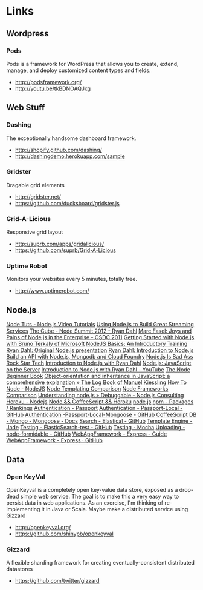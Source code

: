 Links
=====

Wordpress
---------

### Pods

Pods is a framework for WordPress that allows you to create, extend, manage, and deploy customized content types and fields.

- http://podsframework.org/
- http://youtu.be/tkBDNOAQJxg

Web Stuff
---------
### Dashing

The exceptionally handsome dashboard framework.

- http://shopify.github.com/dashing/
- http://dashingdemo.herokuapp.com/sample

### Gridster

Dragable grid elements

- http://gridster.net/
- https://github.com/ducksboard/gridster.js

### Grid-A-Licious

Responsive grid layout

- http://suprb.com/apps/gridalicious/
- https://github.com/suprb/Grid-A-Licious

### Uptime Robot
Monitors your websites every 5 minutes, totally free.

- http://www.uptimerobot.com/

Node.js
-------
[Node Tuts - Node.js Video Tutorials](http://nodetuts.com/)
[Using Node.js to Build Great Streaming Services](http://www.youtube.com/watch?v=dcsVyRVvpAw&list=WL490F40A325E85FD1)
[The Cube - Node Summit 2012 - Ryan Dahl](http://www.youtube.com/watch?v=Fc26auhSLqM&list=WL490F40A325E85FD1)
[Marc Fasel: Joys and Pains of Node.js in the Enterprise - OSDC 2011](http://www.youtube.com/watch?v=Zp1k09WFmEI&list=WL490F40A325E85FD1)
[Getting Started with Node.js with Bruno Terkaly of Microsoft](http://www.youtube.com/watch?v=hKQr2DGJjUQ&list=WL490F40A325E85FD1)
[NodeJS Basics: An Introductory Training](http://www.youtube.com/watch?v=G0924T2uoiY&list=WL490F40A325E85FD1)
[Ryan Dahl: Original Node.js presentation](http://www.youtube.com/watch?v=ztspvPYybIY&list=WL490F40A325E85FD1)
[Ryan Dahl: Introduction to Node.js](http://www.youtube.com/watch?v=M-sc73Y-zQA&list=WL490F40A325E85FD1)
[Build an API with Node.js, Mongodb and Cloud Foundry](http://www.youtube.com/watch?v=3AKaGShTHpo&list=WL490F40A325E85FD1)
[Node.js Is Bad Ass Rock Star Tech](http://www.youtube.com/watch?v=bzkRVzciAZg&list=WL490F40A325E85FD1)
[Introduction to Node.js with Ryan Dahl](http://www.youtube.com/watch?v=jo_B4LTHi3I&list=WL490F40A325E85FD1)
[Node.js: JavaScript on the Server](http://www.youtube.com/watch?v=F6k8lTrAE2g&list=WL490F40A325E85FD1)
[Introduction to Node.js with Ryan Dahl - YouTube](http://www.youtube.com/watch?v=jo_B4LTHi3I)
[The Node Beginner Book](http://www.nodebeginner.org/)
[Object-orientation and inheritance in JavaScript: a comprehensive explanation » The Log Book of Manuel Kiessling](http://manuel.kiessling.net/2012/03/23/object-orientation-and-inheritance-in-javascript-a-comprehensive-explanation/)
[How To Node - NodeJS](http://howtonode.org/)
[Node Templating Comparison](http://paularmstrong.github.com/node-templates/)
[Node Frameworks Comparison](https://github.com/joyent/node/wiki/modules#wiki-web-frameworks-full)
[Understanding node.js » Debuggable - Node.js Consulting](http://debuggable.com/posts/understanding-node-js:4bd98440-45e4-4a9a-8ef7-0f7ecbdd56cb)
[Heroku - Nodejs](https://devcenter.heroku.com/articles/nodejs)
[Node && CoffeeScript && Heroku](http://whittle.github.com/node-coffee-heroku-tutorial/)
[node.js](http://nodejs.org/)
[npm - Packages / Rankings](https://npmjs.org/)
[Authentication - Passport](http://passportjs.org/guide/)
[Authentication - Passport-Local - GitHub](https://github.com/jaredhanson/passport-local)
[Authentication -Passport-Local-Mongoose - GitHub](https://github.com/saintedlama/passport-local-mongoose)
[CoffeeScript](http://coffeescript.org/)
[DB - Mongo - Mongoose - Docs](http://mongoosejs.com/docs/index.html)
[Search - Elastical - GitHub](https://github.com/rgrove/node-elastical)
[Template Engine -Jade](http://jade-lang.com/)
[Testing - ElasticSearch-test - GitHub](https://github.com/tlrx/elasticsearch-test/blob/master/src/test/java/com/github/tlrx/elasticsearch/samples/mapping/TtlTest.java)
[Testing - Mocha](http://visionmedia.github.com/mocha/)
[Uploading - node-formidable - GitHub](https://github.com/felixge/node-formidable)
[WebAppFramework - Express - Guide](http://expressjs.com/guide.html)
[WebAppFramework - Express · GitHub](https://github.com/visionmedia/express)



Data
----
### Open KeyVal

OpenKeyval is a completely open key-value data store, exposed as a drop-dead simple web service. The goal is to make this a very easy way to persist data in web applications. As an exercise, I'm thinking of re-implementing it in Java or Scala. Maybe make a distributed service using Gizzard

- http://openkeyval.org/
- https://github.com/shinypb/openkeyval

### Gizzard

A flexible sharding framework for creating eventually-consistent distributed datastores

- https://github.com/twitter/gizzard
